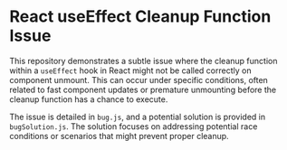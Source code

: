 # React useEffect Cleanup Function Issue

This repository demonstrates a subtle issue where the cleanup function within a `useEffect` hook in React might not be called correctly on component unmount.  This can occur under specific conditions, often related to fast component updates or premature unmounting before the cleanup function has a chance to execute.

The issue is detailed in `bug.js`, and a potential solution is provided in `bugSolution.js`.  The solution focuses on addressing potential race conditions or scenarios that might prevent proper cleanup.